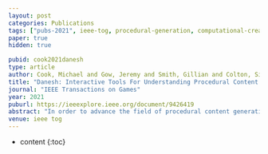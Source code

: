 ```yaml
---
layout: post
categories: Publications
tags: ["pubs-2021", ieee-tog, procedural-generation, computational-creativity, generative-software-analysis]
paper: true
hidden: true

pubid: cook2021danesh
type: article
author: Cook, Michael and Gow, Jeremy and Smith, Gillian and Colton, Simon
title: "Danesh: Interactive Tools For Understanding Procedural Content Generators"
journal: "IEEE Transactions on Games"
year: 2021
puburl: https://ieeexplore.ieee.org/document/9426419
abstract: "In order to advance the field of procedural content generation, and transfer knowledge from academic research to everyday use, we need to develop tools that make generative systems easier to understand and control. In this paper we introduce Danesh, a plugin to the Unity game development environment. We describe Danesh's various features, including automatic analysis and visualisation tools, and provide reflections on both our development of the tool and our experiences of using it in educational contexts."
venue: ieee tog
---
```


* content
{:toc}

